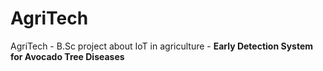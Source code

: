 # AgriTech
AgriTech - B.Sc project about IoT in agriculture - **Early Detection System for Avocado Tree Diseases**
